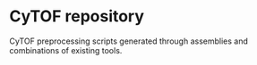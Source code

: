 # CyTOF repository
CyTOF preprocessing scripts generated through assemblies and combinations of existing tools.
